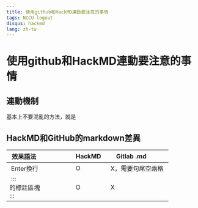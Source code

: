 ```yaml
---
title: 使用github和HackMD連動要注意的事情
tags: NCCU-logout
disqus: hackmd
lang: zh-tw
---
```


# 使用github和HackMD連動要注意的事情

## 連動機制

基本上不要混亂的方法，就是

## HackMD和GitHub的markdown差異

| 效果語法                   | HackMD | Gitlab .md        |
|----------------------------|--------|-------------------|
| Enter換行                  | O      | X，需要句尾空兩格 |
| :::<br>的標註區塊  <br>::: | O      | X                 |
